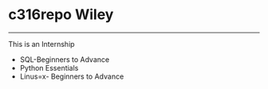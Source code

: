 # c316repo Wiley
<hr/>
<p>
This is an Internship
</p>
<ul>
<li>SQL-Beginners to Advance</li>
<li>Python Essentials</li>
<li> Linus=x- Beginners to Advance</li>
</ul>
